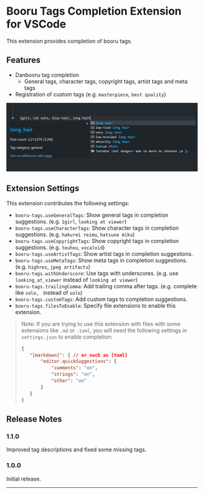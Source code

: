 # Booru Tags Completion Extension for VSCode


This extension provides completion of booru tags. 

## Features

- Danbooru tag completion
  - General tags, character tags, copyright tags, artist tags and meta tags
- Registration of custom tags (e.g. `masterpiece`, `best quality`)

![screenshot 1](public/assets/images/screenshot01.png)

## Extension Settings

This extension contributes the following settings:

* `booru-tags.useGeneralTags`: Show general tags in completion suggestions. (e.g. `1girl`, `looking at viewer`)
* `booru-tags.useCharacterTags`: Show character tags in completion suggestions. (e.g. `hakurei reimu`, `hatsune miku`)
* `booru-tags.useCopyrightTags`: Show copyright tags in completion suggestions. (e.g. `touhou`, `vocaloid`)
* `booru-tags.useArtistTags`: Show artist tags in completion suggestions. 
* `booru-tags.useMetaTags`: Show meta tags in completion suggestions. (e.g. `highres`, `jpeg artifacts`)
* `booru-tags.withUnderscore`: Use tags with underscores. (e.g. use `looking_at_viewer` instead of `looking at viewer`)
* `booru-tags.trailingComma`: Add trailing comma after tags. (e.g. complete like `solo, ` instead of `solo`)
* `booru-tags.customTags`: Add custom tags to completion suggestions.
* `booru-tags.filesToEnable`: Specify file extensions to enable this extension.

> Note: If you are trying to use this extension with files with some extensions like `.md` or `.toml`, you will need the following settings in `settings.json` to enable completion:
> ```json
>{
>    "[markdown]": { // or such as [toml]
>        "editor.quickSuggestions": {
>            "comments": "on",
>            "strings": "on",
>            "other": "on"
>        }
>    }
>}
>```

<!-- ## Known Issues

 -->

## Release Notes


### 1.1.0

Improved tag descriptions and fixed some missing tags.


### 1.0.0

Initial release.

---

